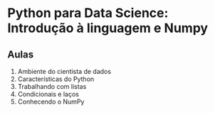 # Python para Data Science: Introdução à linguagem e Numpy

## Aulas
1. Ambiente do cientista de dados
2. Características do Python
3. Trabalhando com listas
4. Condicionais e laços
5. Conhecendo o NumPy
